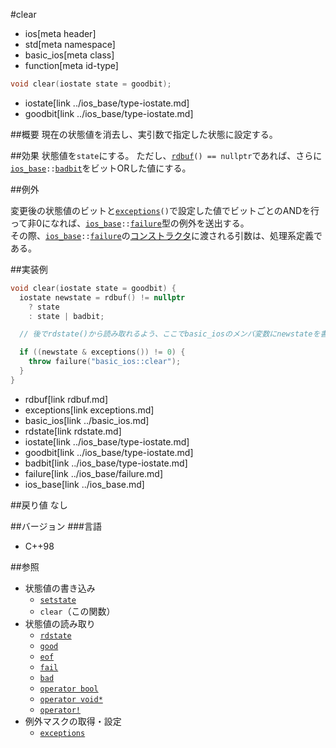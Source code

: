 #clear
* ios[meta header]
* std[meta namespace]
* basic_ios[meta class]
* function[meta id-type]

```cpp
void clear(iostate state = goodbit);
```
* iostate[link ../ios_base/type-iostate.md]
* goodbit[link ../ios_base/type-iostate.md]

##概要
現在の状態値を消去し、実引数で指定した状態に設定する。

##効果
状態値を`state`にする。
ただし、[`rdbuf`](rdbuf.md)`() == nullptr`であれば、さらに[`ios_base`](../ios_base.md)`::`[`badbit`](../ios_base/type-iostate.md)をビットORした値にする。

##例外

変更後の状態値のビットと[`exceptions`](exceptions.md)`()`で設定した値でビットごとのANDを行って非0になれば、[`ios_base`](../ios_base.md)`::`[`failure`](../ios_base/failure.md)型の例外を送出する。  
その際、[`ios_base`](../ios_base.md)`::`[`failure`](../ios_base/failure.md)の[コンストラクタ](../ios_base/failure/op_constructor.md)に渡される引数は、処理系定義である。

##実装例
```cpp
void clear(iostate state = goodbit) {
  iostate newstate = rdbuf() != nullptr
    ? state
    : state | badbit;

  // 後でrdstate()から読み取れるよう、ここでbasic_iosのメンバ変数にnewstateを書き込む。

  if ((newstate & exceptions()) != 0) {
    throw failure("basic_ios::clear");
  }
}
```
* rdbuf[link rdbuf.md]
* exceptions[link exceptions.md]
* basic_ios[link ../basic_ios.md]
* rdstate[link rdstate.md]
* iostate[link ../ios_base/type-iostate.md]
* goodbit[link ../ios_base/type-iostate.md]
* badbit[link ../ios_base/type-iostate.md]
* failure[link ../ios_base/failure.md]
* ios_base[link ../ios_base.md]

##戻り値
なし

##バージョン
###言語
- C++98

##参照
- 状態値の書き込み
    - [`setstate`](setstate.md)
    - `clear`（この関数）
- 状態値の読み取り
    - [`rdstate`](rdstate.md)
    - [`good`](good.md)
    - [`eof`](eof.md)
    - [`fail`](fail.md)
    - [`bad`](bad.md)
    - [`operator bool`](op_bool.md)
    - [`operator void*`](op_voidptr.md)
    - [`operator!`](op_not.md)
- 例外マスクの取得・設定
    - [`exceptions`](exceptions.md)
